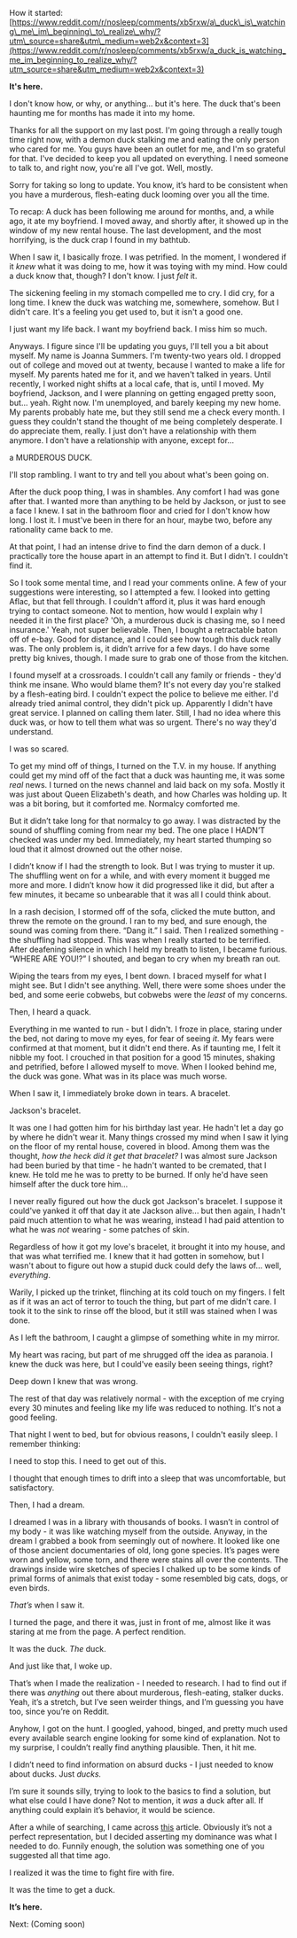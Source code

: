 How it started: [https://www.reddit.com/r/nosleep/comments/xb5rxw/a\_duck\_is\_watching\_me\_im\_beginning\_to\_realize\_why/?utm\_source=share&utm\_medium=web2x&context=3](https://www.reddit.com/r/nosleep/comments/xb5rxw/a_duck_is_watching_me_im_beginning_to_realize_why/?utm_source=share&utm_medium=web2x&context=3)

**It's here.**

I don't know how, or why, or anything... but it's here. The duck that's been haunting me for months has made it into my home.

Thanks for all the support on my last post. I'm going through a really tough time right now, with a demon duck stalking me and eating the only person who cared for me. You guys have been an outlet for me, and I'm so grateful for that. I've decided to keep you all updated on everything. I need someone to talk to, and right now, you're all I've got. Well, mostly.

Sorry for taking so long to update. You know, it’s hard to be consistent when you have a murderous, flesh-eating duck looming over you all the time.

To recap: A duck has been following me around for months, and, a while ago, it ate my boyfriend. I moved away, and shortly after, it showed up in the window of my new rental house.  The last development, and the most horrifying, is the duck crap I found in my bathtub.

When I saw it, I basically froze. I was petrified. In the moment, I wondered if it *knew* what it was doing to me, how it was toying with my mind. How could a duck know that, though? I don't know.  I just *felt* it.

The sickening feeling in my stomach compelled me to cry. I did cry, for a long time. I knew the duck was watching me, somewhere, somehow. But I didn't care.  It's a feeling you get used to, but it isn't a good one.

I just want my life back. I want my boyfriend back. I miss him so much.

Anyways. I figure since I'll be updating you guys, I'll tell you a bit about myself. My name is Joanna Summers. I'm twenty-two years old. I dropped out of college and moved out at twenty, because I wanted to make a life for myself. My parents hated me for it, and we haven't talked in years. Until recently, I worked night shifts at a local cafe, that is, until I moved. My boyfriend, Jackson, and I were planning on getting engaged pretty soon, but... yeah. Right now. I'm unemployed, and barely keeping my new home. My parents probably hate me, but they still send me a check every month. I guess they couldn't stand the thought of me being completely desperate. I do appreciate them, really. I just don't have a relationship with them anymore. I don't have a relationship with anyone, except for...

a MURDEROUS DUCK.

I'll stop rambling. I want to try and tell you about what's been going on.

After the duck poop thing, I was in shambles. Any comfort I had was gone after that. I wanted more than anything to be held by Jackson, or just to see a face I knew. I sat in the bathroom floor and cried for I don't know how long. I lost it. I must've been in there for an hour, maybe two, before any rationality came back to me.

At that point, I had an intense drive to find the darn demon of a duck. I practically tore the house apart in an attempt to find it. But I didn't. I couldn't find it.

So I took some mental time, and I read your comments online. A few of your suggestions were interesting, so I attempted a few. I looked into getting Aflac, but that fell through. I couldn't afford it, plus it was hard enough trying to contact someone. Not to mention, how would I explain why I needed it in the first place? 'Oh, a murderous duck is chasing me, so I need insurance.' Yeah, not super believable. Then, I bought a retractable baton off of e-bay. Good for distance, and I could see how tough this duck really was. The only problem is, it didn’t arrive for a few days. I do have some pretty big knives, though. I made sure to grab one of those from the kitchen.

I found myself at a crossroads. I couldn't call any family or friends - they'd think me insane. Who would blame them? It's not every day you're stalked by a flesh-eating bird. I couldn't expect the police to believe me either. I'd already tried animal control, they didn't pick up. Apparently I didn't have great service. I planned on calling them later. Still, I had no idea where this duck was, or how to tell them what was so urgent. There's no way they'd understand.

I was so scared.

To get my mind off of things, I turned on the T.V. in my house. If anything could get my mind off of the fact that a duck was haunting me, it was some *real* news. I turned on the news channel and laid back on my sofa. Mostly it was just about Queen Elizabeth's death, and how Charles was holding up. It was a bit boring, but it comforted me. Normalcy comforted me.

But it didn’t take long for that normalcy to go away. I was distracted by the sound of shuffling coming from near my bed. The one place I HADN’T checked was under my bed. Immediately, my heart started thumping so loud that it almost drowned out the other noise.

I didn’t know if I had the strength to look. But I was trying to muster it up. The shuffling went on for a while, and with every moment it bugged me more and more. I didn’t know how it did progressed like it did, but after a few minutes, it became so unbearable that it was all I could think about.

In a rash decision, I stormed off of the sofa, clicked the mute button, and threw the remote on the ground. I ran to my bed, and sure enough, the sound was coming from there. “Dang it.” I said. Then I realized something - the shuffling had stopped. This was when I really started to be terrified. After deafening silence in which I held my breath to listen, I became furious. “WHERE ARE YOU!?” I shouted, and began to cry when my breath ran out.

Wiping the tears from my eyes, I bent down. I braced myself for what I might see. But I didn't see anything. Well, there were some shoes under the bed, and some eerie cobwebs, but cobwebs were the *least* of my concerns.

Then, I heard a quack. 

Everything in me wanted to run - but I didn't. I froze in place, staring under the bed, not daring to move my eyes, for fear of seeing *it*. My fears were confirmed at that moment, but it didn't end there. As if taunting me, I felt it nibble my foot. I crouched in that position for a good 15 minutes, shaking and petrified, before I allowed myself to move. When I looked behind me, the duck was gone. What was in its place was much worse.

When I saw it, I immediately broke down in tears. A bracelet.

Jackson's bracelet.

It was one I had gotten him for his birthday last year. He hadn't let a day go by where he didn't wear it. Many things crossed my mind when I saw it lying on the floor of my rental house, covered in blood. Among them was the thought, *how the heck did it get that bracelet?* I was almost sure Jackson had been buried by that time - he hadn't wanted to be cremated, that I knew. He told me he was to pretty to be burned. If only he'd have seen himself after the duck tore him...

I never really figured out how the duck got Jackson's bracelet. I suppose it could've yanked it off that day it ate Jackson alive... but then again, I hadn't paid much attention to what he was wearing, instead I had paid attention to what he was *not* wearing - some patches of skin. 

Regardless of how it got my love's bracelet, it brought it into my house, and that was what terrified me. I knew that it had gotten in somehow, but I wasn't about to figure out how a stupid duck could defy the laws of... well, *everything*. 

Warily, I picked up the trinket, flinching at its cold touch on my fingers. I felt as if it was an act of terror to touch the thing, but part of me didn't care. I took it to the sink to rinse off the blood, but it still was stained when I was done.

As I left the bathroom, I caught a glimpse of something white in my mirror.

My heart was racing, but part of me shrugged off the idea as paranoia. I knew the duck was here, but I could've easily been seeing things, right?

Deep down I knew that was wrong.

The rest of that day was relatively normal - with the exception of me crying every 30 minutes and feeling like my life was reduced to nothing. It's not a good feeling. 

That night I went to bed, but for obvious reasons, I couldn't easily sleep. I remember thinking:

I need to stop this. I need to get out of this.

I thought that enough times to drift into a sleep that was uncomfortable, but satisfactory.

Then, I had a dream.

I dreamed I was in a library with thousands of books. I wasn’t in control of my body - it was like watching myself from the outside. Anyway, in the dream I grabbed a book from seemingly out of nowhere. It looked like one of those ancient documentaries of old, long gone species. It’s pages were worn and yellow, some torn, and there were stains all over the contents. The drawings inside wire sketches of species I chalked up to be some kinds of primal forms of animals that exist today - some resembled big cats, dogs, or even birds.

*That’s* when I saw it.

I turned the page, and there it was, just in front of me, almost like it was staring at me from the page. A perfect rendition.

It was the duck. *The* duck.

And just like that, I woke up.

That’s when I made the realization - I needed to research. I had to find out if there was *anything* out there about murderous, flesh-eating, stalker ducks. Yeah, it’s a stretch, but I’ve seen weirder things, and I’m guessing you have too, since you’re on Reddit.

Anyhow, I got on the hunt. I googled, yahood, binged, and pretty much used every available search engine looking for some kind of explanation. Not to my surprise, I couldn’t really find anything plausible. Then, it hit me.

I didn’t need to find information on absurd ducks - I just needed to know about ducks. Just *ducks.*

I’m sure it sounds silly, trying to look to the basics to find a solution, but what else could I have done? Not to mention, it *was* a duck after all. If anything could explain it’s behavior, it would be science. 

After a while of searching, I came across [this](https://artisanfarmers.org/aggressive-duck-behavior/) article. Obviously it’s not a perfect representation, but I decided asserting my dominance was what I needed to do. Funnily enough, the solution was something one of you suggested all that time ago.

I realized it was the time to fight fire with fire.

It was the time to get a duck.

**It’s here.**

Next: (Coming soon)